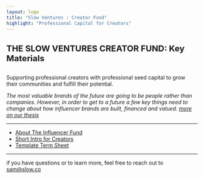```yaml
---
layout: logo
title: "Slow Ventures : Creator Fund"
highlight: "Professional Capital for Creators"
---
```


<h4 style="font-size: 22px">THE SLOW VENTURES CREATOR FUND:  Key Materials</h4> 

Supporting professional creators with professional seed capital to grow their communities and fulfill their potential.

*The most valuable brands of the future are going to be people rather than companies.  However, in order to get to a future a few key things need to change about how influencer brands are built, financed and valued. [more on our thesis](http://influence.slow.co/thesis)*

<hr>

<ul>
  <li><a href="https://docsend.com/view/fv33ypuy2vr8pfc6">About The Influencer Fund</a></li>
  <li><a href="https://docsend.com/view/z6xu4te7kbuj82ry">Short Intro for Creators</a></li>  
  <li><a href="https://docsend.com/view/dcdhv2645ga8uysv">Template Term Sheet</a></li>
</ul>

<hr>

if you have questions or to learn more, feel free to reach out to <a href="mailto:sam@slow.co">sam@slow.co</a>  







